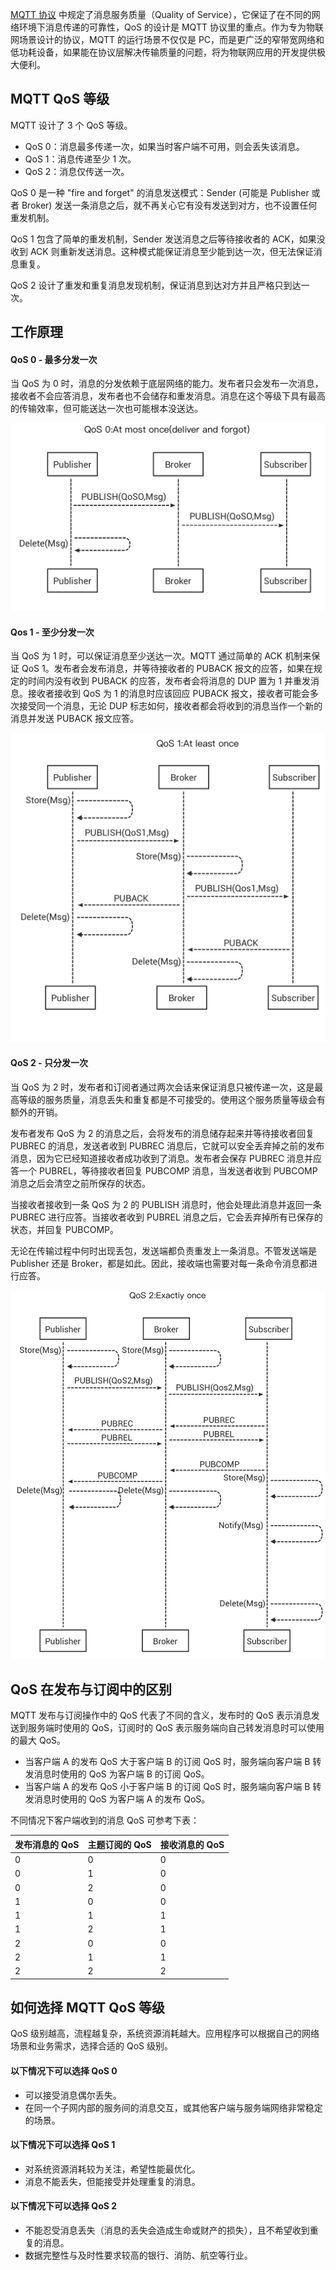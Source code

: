 [MQTT 协议](https://www.emqx.cn/mqtt) 中规定了消息服务质量（Quality of Service），它保证了在不同的网络环境下消息传递的可靠性，QoS 的设计是 MQTT 协议里的重点。作为专为物联网场景设计的协议，MQTT 的运行场景不仅仅是 PC，而是更广泛的窄带宽网络和低功耗设备，如果能在协议层解决传输质量的问题，将为物联网应用的开发提供极大便利。

## MQTT QoS 等级

MQTT 设计了 3 个 QoS 等级。

- QoS 0：消息最多传递一次，如果当时客户端不可用，则会丢失该消息。
- QoS 1：消息传递至少 1 次。
- QoS 2：消息仅传送一次。

QoS 0 是一种 "fire and forget" 的消息发送模式：Sender (可能是 Publisher 或者 Broker) 发送一条消息之后，就不再关心它有没有发送到对方，也不设置任何重发机制。

QoS 1 包含了简单的重发机制，Sender 发送消息之后等待接收者的 ACK，如果没收到 ACK 则重新发送消息。这种模式能保证消息至少能到达一次，但无法保证消息重复。

QoS 2 设计了重发和重复消息发现机制，保证消息到达对方并且严格只到达一次。

## 工作原理

#### QoS 0 - 最多分发一次

当 QoS 为 0 时，消息的分发依赖于底层网络的能力。发布者只会发布一次消息，接收者不会应答消息，发布者也不会储存和重发消息。消息在这个等级下具有最高的传输效率，但可能送达一次也可能根本没送达。

![MQTT_1.png](MQTT%20QoS%EF%BC%88%E6%9C%8D%E5%8A%A1%E8%B4%A8%E9%87%8F%EF%BC%89.assets/b6e2c8b638f4f1b6f3388de0901c24e0.png)

#### Qos 1 - 至少分发一次

当 QoS 为 1 时，可以保证消息至少送达一次。MQTT 通过简单的 ACK 机制来保证 QoS 1。发布者会发布消息，并等待接收者的 PUBACK 报文的应答，如果在规定的时间内没有收到 PUBACK 的应答，发布者会将消息的 DUP 置为 1 并重发消息。接收者接收到 QoS 为 1 的消息时应该回应 PUBACK 报文，接收者可能会多次接受同一个消息，无论 DUP 标志如何，接收者都会将收到的消息当作一个新的消息并发送 PUBACK 报文应答。

![MQTT_2.png](MQTT%20QoS%EF%BC%88%E6%9C%8D%E5%8A%A1%E8%B4%A8%E9%87%8F%EF%BC%89.assets/a54f70242a83f7d39b51800008a724dd.png)

#### QoS 2 - 只分发一次

当 QoS 为 2 时，发布者和订阅者通过两次会话来保证消息只被传递一次，这是最高等级的服务质量，消息丢失和重复都是不可接受的。使用这个服务质量等级会有额外的开销。

发布者发布 QoS 为 2 的消息之后，会将发布的消息储存起来并等待接收者回复 PUBREC 的消息，发送者收到 PUBREC 消息后，它就可以安全丢弃掉之前的发布消息，因为它已经知道接收者成功收到了消息。发布者会保存 PUBREC 消息并应答一个 PUBREL，等待接收者回复 PUBCOMP 消息，当发送者收到 PUBCOMP 消息之后会清空之前所保存的状态。

当接收者接收到一条 QoS 为 2 的 PUBLISH 消息时，他会处理此消息并返回一条 PUBREC 进行应答。当接收者收到 PUBREL 消息之后，它会丢弃掉所有已保存的状态，并回复 PUBCOMP。

无论在传输过程中何时出现丢包，发送端都负责重发上一条消息。不管发送端是 Publisher 还是 Broker，都是如此。因此，接收端也需要对每一条命令消息都进行应答。

![MQTT_3.png](MQTT%20QoS%EF%BC%88%E6%9C%8D%E5%8A%A1%E8%B4%A8%E9%87%8F%EF%BC%89.assets/6656481cb11432b89be67f4e937f39cf.png)

## QoS 在发布与订阅中的区别

MQTT 发布与订阅操作中的 QoS 代表了不同的含义，发布时的 QoS 表示消息发送到服务端时使用的 QoS，订阅时的 QoS 表示服务端向自己转发消息时可以使用的最大 QoS。

- 当客户端 A 的发布 QoS 大于客户端 B 的订阅 QoS 时，服务端向客户端 B 转发消息时使用的 QoS 为客户端 B 的订阅 QoS。
- 当客户端 A 的发布 QoS 小于客户端 B 的订阅 QoS 时，服务端向客户端 B 转发消息时使用的 QoS 为客户端 A 的发布 QoS。

不同情况下客户端收到的消息 QoS 可参考下表：

| 发布消息的 QoS | 主题订阅的 QoS | 接收消息的 QoS |
| -------------- | -------------- | -------------- |
| 0              | 0              | 0              |
| 0              | 1              | 0              |
| 0              | 2              | 0              |
| 1              | 0              | 0              |
| 1              | 1              | 1              |
| 1              | 2              | 1              |
| 2              | 0              | 0              |
| 2              | 1              | 1              |
| 2              | 2              | 2              |

## 如何选择 MQTT QoS 等级

QoS 级别越高，流程越复杂，系统资源消耗越大。应用程序可以根据自己的网络场景和业务需求，选择合适的 QoS 级别。

#### 以下情况下可以选择 QoS 0

- 可以接受消息偶尔丢失。
- 在同一个子网内部的服务间的消息交互，或其他客户端与服务端网络非常稳定的场景。

#### 以下情况下可以选择 QoS 1

- 对系统资源消耗较为关注，希望性能最优化。
- 消息不能丢失，但能接受并处理重复的消息。

#### 以下情况下可以选择 QoS 2

- 不能忍受消息丢失（消息的丢失会造成生命或财产的损失），且不希望收到重复的消息。
- 数据完整性与及时性要求较高的银行、消防、航空等行业。